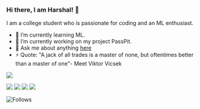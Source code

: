 ### Hi there, I am Harshal! 👋

I am a college student who is passionate for coding and an ML enthusiast. 



- 🌱 I’m currently learning ML.
- 🔭 I’m currently working on my project PassPit.
- 💬 Ask me about anything [here](https://github.com/harshalstomp/harshalstomp/issues)
- ⚡ Quote: "A jack of all trades is a master of none, but oftentimes better than a master of one"- Meet Viktor Vicsek 

<!--![Visitors](https://visitor-badge.glitch.me/badge?page_id=harshalstomp.visitor-badge)](https://github.com/harshalstomp)-->

<img src="https://github-readme-stats.vercel.app/api?username=harshalstomp&&show_icons=true&title_color=ffffff&icon_color=4c2882&text_color=daf7dc&bg_color=151515">


<a href="https://www.linkedin.com/in/harshalpatel14/"><img src="https://img.icons8.com/color/30/000000/linkedin.png"></a>
<a href="mailto:harshalpatel14799@gmail.com"><img src="https://img.icons8.com/color/30/gmail.png"></a>
<a href="https://www.facebook.com/imharshalpatel/"><img src="https://img.icons8.com/color/30/facebook-new.png"></a>
<a href="https://www.instagram.com/im_harshalpatel/"><img src="https://img.icons8.com/fluent/30/instagram-new.png"></a>

![Follows](https://img.shields.io/github/followers/harshalstomp?style=social)


